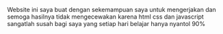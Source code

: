 Website ini saya buat dengan sekemampuan saya untuk mengerjakan
dan semoga hasilnya tidak mengecewakan
karena html css dan javascript sangatlah susah
bagi saya yang setiap hari belajar hanya nyantol 90%
